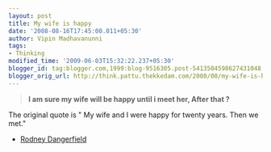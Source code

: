 ```yaml
---
layout: post
title: My wife is happy
date: '2008-08-16T17:45:00.011+05:30'
author: Vipin Madhavanunni
tags:
- Thinking
modified_time: '2009-06-03T15:32:22.237+05:30'
blogger_id: tag:blogger.com,1999:blog-9516305.post-5413504598627431048
blogger_orig_url: http://think.pattu.thekkedam.com/2008/08/my-wife-is-happy.html
---
```


> **I am sure my wife will be happy until i meet her, After that ?** 

The original quote is " My wife and I were happy for twenty years. Then we met." 
- [Rodney Dangerfield ](http://www.quotationspage.com/quote/34013.html)
